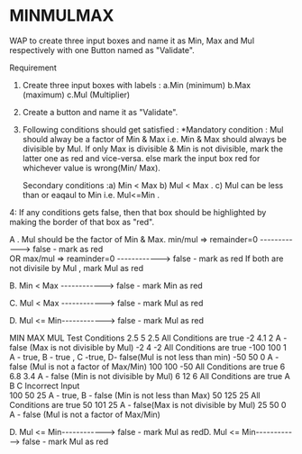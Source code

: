 # MINMULMAX

WAP to create three input boxes and name it as Min, Max and Mul respectively with one Button named  as "Validate".

Requirement
1. Create three input boxes with labels : a.Min (minimum)   b.Max (maximum)   c.Mul (Multiplier)
2. Create a button and name it as "Validate".
3. Following conditions should get satisfied :
   *Mandatory condition :  Mul should alway be a factor of Min & Max
                           i.e. Min & Max should always be divisible by Mul.
                           If only Max is divisible & Min is not divisible, mark the latter one as red and vice-versa.
                           else mark the input box red for whichever value is wrong(Min/ Max).
   
   Secondary conditions :a) Min < Max
                         b) Mul < Max .
                         c) Mul can be less than or eaqaul to Min i.e.  Mul<=Min .

4: If any conditions gets false, then that box should be highlighted by making the border of that box as "red".

A .  Mul should be the factor of Min & Max.
      min/mul => remainder=0  ------------> false - mark as red   
      OR  max/mul => reaminder=0 ------------> false - mark as red
      If both are not divisile by Mul , mark Mul as red

B.  Min < Max  ------------> false - mark Min as red

C.  Mul < Max  ------------> false - mark Mul as red

D. Mul <= Min------------> false - mark Mul as red


MIN   MAX    MUL     Test Conditions
 2.5   5     2.5    All Conditions are true
-2     4.1   2      A - false (Max is not divisible by Mul)
-2     4    -2      All Conditions are true
-100   100   1      A - true, B - true , C -true, D- false(Mul is not less than min)
-50     50   0      A - false (Mul is not a factor of Max/Min)
100    100   -50    All Conditions are true
6      6.8   3.4    A - false (Min is not divisible by Mul)
6      12     6     All Conditions are true
A       B     C     Incorrect Input  
100    50     25    A - true, B - false (Min is not less than Max)
50      125   25    All Conditions are true
50      101   25    A - false(Max is not divisible by Mul)
25      50     0    A - false (Mul is not a factor of Max/Min)






D. Mul <= Min------------> false - mark Mul as redD. Mul <= Min------------> false - mark Mul as red
